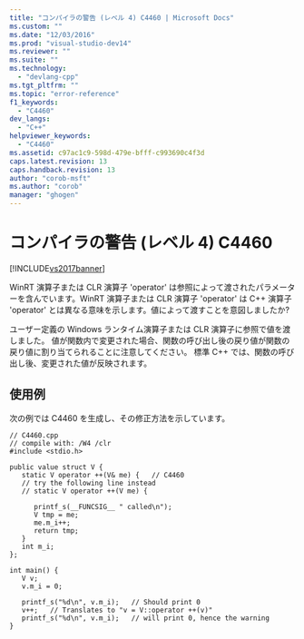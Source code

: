 ```yaml
---
title: "コンパイラの警告 (レベル 4) C4460 | Microsoft Docs"
ms.custom: ""
ms.date: "12/03/2016"
ms.prod: "visual-studio-dev14"
ms.reviewer: ""
ms.suite: ""
ms.technology: 
  - "devlang-cpp"
ms.tgt_pltfrm: ""
ms.topic: "error-reference"
f1_keywords: 
  - "C4460"
dev_langs: 
  - "C++"
helpviewer_keywords: 
  - "C4460"
ms.assetid: c97ac1c9-598d-479e-bfff-c993690c4f3d
caps.latest.revision: 13
caps.handback.revision: 13
author: "corob-msft"
ms.author: "corob"
manager: "ghogen"
---
```

# コンパイラの警告 (レベル 4) C4460
[!INCLUDE[vs2017banner](../../assembler/inline/includes/vs2017banner.md)]

WinRT 演算子または CLR 演算子 'operator' は参照によって渡されたパラメーターを含んでいます。WinRT 演算子または CLR 演算子 'operator' は C\+\+ 演算子 'operator' とは異なる意味を示します。値によって渡すことを意図しましたか?  
  
 ユーザー定義の Windows ランタイム演算子または CLR 演算子に参照で値を渡しました。  値が関数内で変更された場合、関数の呼び出し後の戻り値が関数の戻り値に割り当てられることに注意してください。  標準 C\+\+ では、関数の呼び出し後、変更された値が反映されます。  
  
## 使用例  
 次の例では C4460 を生成し、その修正方法を示しています。  
  
```  
// C4460.cpp  
// compile with: /W4 /clr   
#include <stdio.h>  
  
public value struct V {  
   static V operator ++(V& me) {   // C4460  
   // try the following line instead  
   // static V operator ++(V me) {  
  
      printf_s(__FUNCSIG__ " called\n");  
      V tmp = me;  
      me.m_i++;  
      return tmp;  
   }  
   int m_i;  
};  
  
int main() {  
   V v;  
   v.m_i = 0;  
  
   printf_s("%d\n", v.m_i);   // Should print 0  
   v++;   // Translates to "v = V::operator ++(v)"  
   printf_s("%d\n", v.m_i);   // will print 0, hence the warning  
}  
```